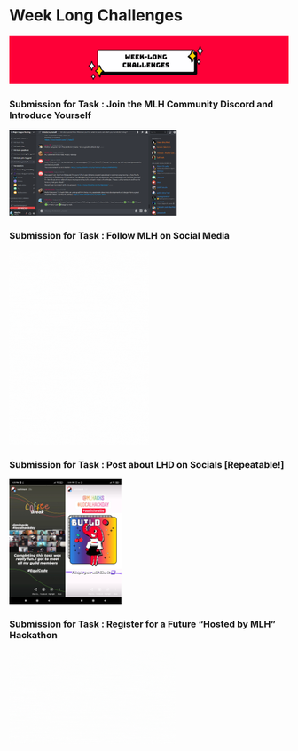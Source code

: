 # Week Long Challenges
<img src="https://github.com/VARhimank/MLH-Local-Hack-Day/blob/main/Week%20Long%20Challenges/head-wlc.png">

### Submission for Task : Join the MLH Community Discord and Introduce Yourself
<img src="https://github.com/VARhimank/MLH-Local-Hack-Day/blob/main/Week%20Long%20Challenges/Submission%203.png" width=60%>

### Submission for Task : Follow MLH on Social Media
<img src="https://github.com/VARhimank/MLH-Local-Hack-Day/blob/main/Week%20Long%20Challenges/Submission_Social.gif" width=50%>

### Submission for Task : Post about LHD on Socials [Repeatable!]
<img src="https://github.com/VARhimank/MLH-Local-Hack-Day/blob/main/Week%20Long%20Challenges/ig-story-1.jpg" width=20%><img src="https://github.com/VARhimank/MLH-Local-Hack-Day/blob/main/Week%20Long%20Challenges/ig-story-2.jpg" width=20%>

### Submission for Task : Register for a Future “Hosted by MLH” Hackathon
<img src="https://github.com/VARhimank/MLH-Local-Hack-Day/blob/main/Week%20Long%20Challenges/Registering%20for%20Hackathons.gif" width=60%>

